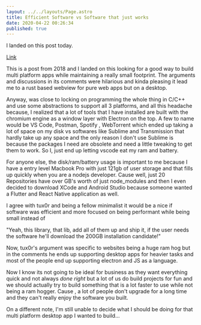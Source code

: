 ```yaml
---
layout: ../../layouts/Page.astro
title: Efficient Software vs Software that just works
date: 2020-04-22 00:26:34
published: true
---
```


I landed on this post today.

[Link](https://dev.to/tux0r/does-your-website-really-need-to-be-larger-than-windows-95-16mm)

This is a post from 2018 and I landed on this looking for a good way to build multi platform apps while maintaining a really small footprint. The arguments and discussions in its comments were hilarious and kinda pleasing it lead me to a rust based webview for pure web apps but on a desktop.

Anyway, was close to locking on programming the whole thing in C/C++ and use some abstractions to support all 3 platforms, and all this headache because, I realized that a lot of tools that I have installed are built with the chromium engine as a window layer with Electron on the top. A few to name would be VS Code, Postman, Spotify , WebTorrent which ended up taking a lot of space on my disk vs softwares like Sublime and Transmission that hardly take up any space and the only reason I don't use Sublime is because the packages I need are obsolete and need a little tweaking to get them to work. So I, just end up letting vscode eat my ram and battery.

For anyone else, the disk/ram/battery usage is important to me because I have a entry level Macbook Pro with just 121gb of user storage and that fills up quickly when you are a nodejs developer. Cause well, just 20 Repositories have over GB's worth of just node_modules and then I even decided to download XCode and Android Studio because someone wanted a Flutter and React Native application as well.

I agree with tux0r and being a fellow minimalist it would be a nice if software was efficient and more focused on being performant while being small instead of

"Yeah, this library, that lib, add all of them up and ship it, if the user needs the software he'll download the 200GB installation candidate!"

Now, tux0r's argument was specific to websites being a huge ram hog
but in the comments he ends up supporting desktop apps for heavier tasks and most of the people end up supporting electron and JS as a language.

Now I know its not going to be ideal for business as they want everything quick and not always _done right_ but a lot of us do build projects for fun and we should actually try to build something that is a lot faster to use while not being a ram hogger. Cause , a lot of people don't upgrade for a long time and they can't really enjoy the software you built.

On a different note, I'm still unable to decide what I should be doing for that multi platform desktop app I wanted to build...
